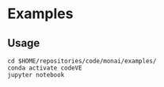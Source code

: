 # Examples

## Usage 

```
cd $HOME/repositories/code/monai/examples/
conda activate codeVE
jupyter notebook
```

